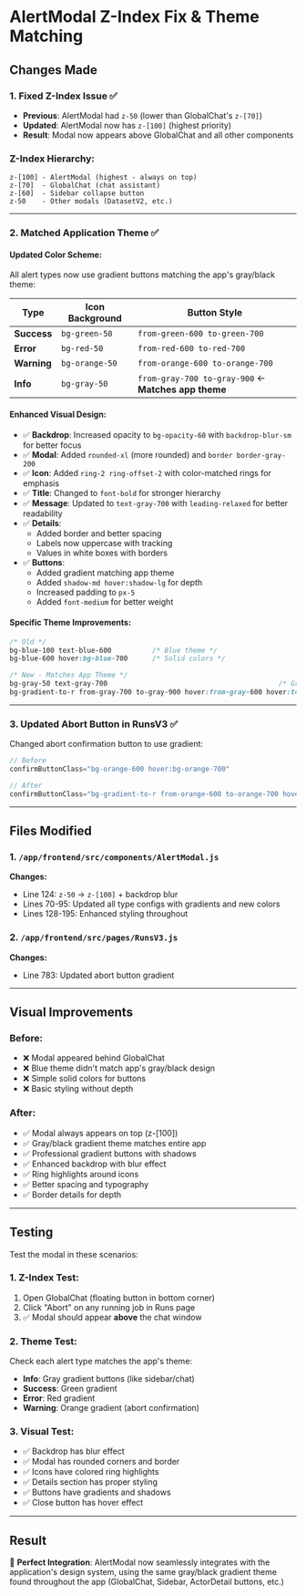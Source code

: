 # AlertModal Z-Index Fix & Theme Matching

## Changes Made

### 1. **Fixed Z-Index Issue** ✅
- **Previous**: AlertModal had `z-50` (lower than GlobalChat's `z-[70]`)
- **Updated**: AlertModal now has `z-[100]` (highest priority)
- **Result**: Modal now appears above GlobalChat and all other components

### Z-Index Hierarchy:
```
z-[100] - AlertModal (highest - always on top)
z-[70]  - GlobalChat (chat assistant)
z-[60]  - Sidebar collapse button
z-50    - Other modals (DatasetV2, etc.)
```

---

### 2. **Matched Application Theme** ✅

#### Updated Color Scheme:
All alert types now use gradient buttons matching the app's gray/black theme:

| Type | Icon Background | Button Style |
|------|----------------|--------------|
| **Success** | `bg-green-50` | `from-green-600 to-green-700` |
| **Error** | `bg-red-50` | `from-red-600 to-red-700` |
| **Warning** | `bg-orange-50` | `from-orange-600 to-orange-700` |
| **Info** | `bg-gray-50` | `from-gray-700 to-gray-900` ← **Matches app theme** |

#### Enhanced Visual Design:
- ✅ **Backdrop**: Increased opacity to `bg-opacity-60` with `backdrop-blur-sm` for better focus
- ✅ **Modal**: Added `rounded-xl` (more rounded) and `border border-gray-200`
- ✅ **Icon**: Added `ring-2 ring-offset-2` with color-matched rings for emphasis
- ✅ **Title**: Changed to `font-bold` for stronger hierarchy
- ✅ **Message**: Updated to `text-gray-700` with `leading-relaxed` for better readability
- ✅ **Details**: 
  - Added border and better spacing
  - Labels now uppercase with tracking
  - Values in white boxes with borders
- ✅ **Buttons**: 
  - Added gradient matching app theme
  - Added `shadow-md hover:shadow-lg` for depth
  - Increased padding to `px-5`
  - Added `font-medium` for better weight

#### Specific Theme Improvements:
```css
/* Old */
bg-blue-100 text-blue-600          /* Blue theme */
bg-blue-600 hover:bg-blue-700      /* Solid colors */

/* New - Matches App Theme */
bg-gray-50 text-gray-700                                          /* Gray theme */
bg-gradient-to-r from-gray-700 to-gray-900 hover:from-gray-600 hover:to-gray-800  /* Gradients */
```

---

### 3. **Updated Abort Button in RunsV3** ✅
Changed abort confirmation button to use gradient:
```javascript
// Before
confirmButtonClass="bg-orange-600 hover:bg-orange-700"

// After
confirmButtonClass="bg-gradient-to-r from-orange-600 to-orange-700 hover:from-orange-700 hover:to-orange-800"
```

---

## Files Modified

### 1. `/app/frontend/src/components/AlertModal.js`
**Changes:**
- Line 124: `z-50` → `z-[100]` + backdrop blur
- Lines 70-95: Updated all type configs with gradients and new colors
- Lines 128-195: Enhanced styling throughout

### 2. `/app/frontend/src/pages/RunsV3.js`
**Changes:**
- Line 783: Updated abort button gradient

---

## Visual Improvements

### Before:
- ❌ Modal appeared behind GlobalChat
- ❌ Blue theme didn't match app's gray/black design
- ❌ Simple solid colors for buttons
- ❌ Basic styling without depth

### After:
- ✅ Modal always appears on top (z-[100])
- ✅ Gray/black gradient theme matches entire app
- ✅ Professional gradient buttons with shadows
- ✅ Enhanced backdrop with blur effect
- ✅ Ring highlights around icons
- ✅ Better spacing and typography
- ✅ Border details for depth

---

## Testing

Test the modal in these scenarios:

### 1. Z-Index Test:
1. Open GlobalChat (floating button in bottom corner)
2. Click "Abort" on any running job in Runs page
3. ✅ Modal should appear **above** the chat window

### 2. Theme Test:
Check each alert type matches the app's theme:
- **Info**: Gray gradient buttons (like sidebar/chat)
- **Success**: Green gradient
- **Error**: Red gradient  
- **Warning**: Orange gradient (abort confirmation)

### 3. Visual Test:
- ✅ Backdrop has blur effect
- ✅ Modal has rounded corners and border
- ✅ Icons have colored ring highlights
- ✅ Details section has proper styling
- ✅ Buttons have gradients and shadows
- ✅ Close button has hover effect

---

## Result

🎉 **Perfect Integration**: AlertModal now seamlessly integrates with the application's design system, using the same gray/black gradient theme found throughout the app (GlobalChat, Sidebar, ActorDetail buttons, etc.)
